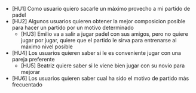 - [HU1] Como usuario quiero sacarle un máximo provecho a mi partido de padel
- [HU2] Algunos usuarios quieren obtener la mejor composicion posible para hacer un partido por un motivo determinado
  - [HU3] Emilio va a salir a jugar padel con sus amigos, pero no quiere     jugar por jugar, quiere que el partido le sirva para entrenarse
  al máximo nivel posible
- [HU4] Los usuarios quieren saber si le es conveniente jugar con una pareja preferente
  - [HU5] Beatriz quiere saber si le viene bien jugar con su novio para mejorar
- [HU6] Los usuarios quieren saber cual ha sido el motivo de partido más frecuentado
